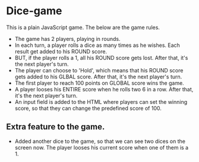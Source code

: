 # Dice-game

This is a plain JavaScript game. The below are the game rules.

- The game has 2 players, playing in rounds.
- In each turn, a player rolls a dice as many times as he wishes. Each result get added to his ROUND score.
- BUT, if the player rolls a 1, all his ROUND score gets lost. After that, it's the next player's turn.
- The player can choose to 'Hold', which means that his ROUND score gets added to his GLBAL score. After that, it's the next player's turn.
- The first player to reach 100 points on GLOBAL score wins the game.
- A player looses his ENTIRE score when he rolls two 6 in a row. After that, it's the next player's turn.
- An input field is added to the HTML where players can set the winning score, so that they can change the predefined score of 100. 

Extra feature to the game.
---------------------------
- Added another dice to the game, so that we can see two dices on the screen now. The player looses his current score when one of them is a 1.
